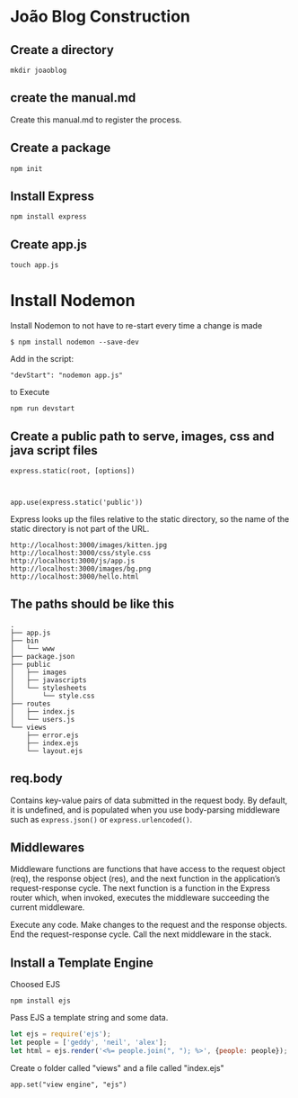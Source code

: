 # João Blog Construction

## Create a directory

    mkdir joaoblog

## create the manual.md

Create this manual.md to register the process.

## Create a package

    npm init

## Install Express

    npm install express

## Create app.js

    touch app.js

# Install Nodemon

Install Nodemon to not have to re-start every time a change is made

    $ npm install nodemon --save-dev

Add in the script:

    "devStart": "nodemon app.js"

to Execute

    npm run devstart

## Create a public path to serve, images, css and java script files
    
    express.static(root, [options])

  

    app.use(express.static('public'))

Express looks up the files relative to the static directory, so the name of the static directory is not part of the URL.

    http://localhost:3000/images/kitten.jpg
    http://localhost:3000/css/style.css
    http://localhost:3000/js/app.js
    http://localhost:3000/images/bg.png
    http://localhost:3000/hello.html

## The paths should  be like this

    .
    ├── app.js
    ├── bin
    │   └── www
    ├── package.json
    ├── public
    │   ├── images
    │   ├── javascripts
    │   └── stylesheets
    │       └── style.css
    ├── routes
    │   ├── index.js
    │   └── users.js
    └── views
        ├── error.ejs
        ├── index.ejs
        └── layout.ejs

## req.body

Contains key-value pairs of data submitted in the request body. By default, it is undefined, and is populated when you use body-parsing middleware such as `express.json()` or `express.urlencoded()`.

## Middlewares

Middleware functions are functions that have access to the request object (req), the response object (res), and the next function in the application’s request-response cycle. The next function is a function in the Express router which, when invoked, executes the middleware succeeding the current middleware.


Execute any code.
Make changes to the request and the response objects.
End the request-response cycle.
Call the next middleware in the stack.

## Install a Template Engine

Choosed EJS

    npm install ejs

Pass EJS a template string and some data.

```js
let ejs = require('ejs');
let people = ['geddy', 'neil', 'alex'];
let html = ejs.render('<%= people.join(", "); %>', {people: people});
```

Create o folder called "views" and a file called "index.ejs"

    app.set("view engine", "ejs")



